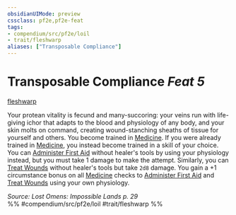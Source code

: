 ```yaml
---
obsidianUIMode: preview
cssclass: pf2e,pf2e-feat
tags:
- compendium/src/pf2e/loil
- trait/fleshwarp
aliases: ["Transposable Compliance"]
---
```

# Transposable Compliance  *Feat 5*  
[fleshwarp](rules/traits/fleshwarp-loag.md "Fleshwarp Ancestry & Heritage Trait")  


Your protean vitality is fecund and many-succoring: your veins run with life-giving ichor that adapts to the blood and physiology of any body, and your skin molts on command, creating wound-stanching sheaths of tissue for yourself and others. You become trained in [Medicine](compendium/skills.md#Medicine). If you were already trained in [Medicine](compendium/skills.md#Medicine), you instead become trained in a skill of your choice. You can [Administer First Aid](rules/actions/administer-first-aid.md) without healer's tools by using your physiology instead, but you must take 1 damage to make the attempt. Similarly, you can [Treat Wounds](rules/actions/treat-wounds.md) without healer's tools but take `2d8` damage. You gain a +1 circumstance bonus on all [Medicine](compendium/skills.md#Medicine) checks to [Administer First Aid](rules/actions/administer-first-aid.md) and [Treat Wounds](rules/actions/treat-wounds.md) using your own physiology.

*Source: Lost Omens: Impossible Lands p. 29*  
%% #compendium/src/pf2e/loil #trait/fleshwarp %%